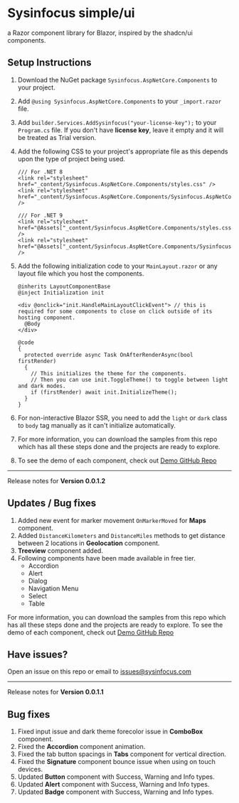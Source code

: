 # Sysinfocus simple/ui
a Razor component library for Blazor, inspired by the shadcn/ui components.

## Setup Instructions

1.  Download the NuGet package `Sysinfocus.AspNetCore.Components` to your project.

2.  Add `@using Sysinfocus.AspNetCore.Components` to your `_import.razor` file.

3.  Add `builder.Services.AddSysinfocus("your-license-key");` to your `Program.cs` file. If you don't have **license key**, leave it empty and it will be treated as Trial version.

4.  Add the following CSS to your project's appropriate file as this depends upon the type of project being used.
    ```
    /// For .NET 8
    <link rel="stylesheet" href="_content/Sysinfocus.AspNetCore.Components/styles.css" />
    <link rel="stylesheet" href="_content/Sysinfocus.AspNetCore.Components/Sysinfocus.AspNetCore.Components.bundle.scp.css" />
    
    /// For .NET 9
    <link rel="stylesheet" href="@Assets["_content/Sysinfocus.AspNetCore.Components/styles.css"]" />
    <link rel="stylesheet" href="@Assets["_content/Sysinfocus.AspNetCore.Components/Sysinfocus.AspNetCore.Components.bundle.scp.css"]" />
    ```

5.  Add the following initialization code to your `MainLayout.razor` or any layout file which you host the components.
    ```
    @inherits LayoutComponentBase
    @inject Initialization init

    <div @onclick="init.HandleMainLayoutClickEvent"> // this is required for some components to close on click outside of its hosting component.
      @Body
    </div>

    @code
    {
      protected override async Task OnAfterRenderAsync(bool firstRender)
      {
        // This initializes the theme for the components.
        // Then you can use init.ToggleTheme() to toggle between light and dark modes.    
        if (firstRender) await init.InitializeTheme(); 
      }
    }
    ```

6.  For non-interactive Blazor SSR, you need to add the `light` or `dark` class to `body` tag manually as it can't initialize automatically.
7.  For more information, you can download the samples from this repo which has all these steps done and the projects are ready to explore.
8.  To see the demo of each component, check out [Demo GitHub Repo](https://sysinfocus.github.io/shadcn-inspired/)

---

Release notes for **Version 0.0.1.2**

## Updates / Bug fixes

1. Added new event for marker movement `OnMarkerMoved` for **Maps** component.
1. Added `DistanceKilometers` and `DistanceMiles` methods to get distance between 2 locations in **Geolocation** component.
1. **Treeview** component added.
1. Following components have been made available in free tier.
	- Accordion
	- Alert
	- Dialog
	- Navigation Menu
	- Select
	- Table

For more information, you can download the samples from this repo which has all these steps done and the projects are ready to explore.
To see the demo of each component, check out [Demo GitHub Repo](https://sysinfocus.github.io/shadcn-inspired/)

## Have issues?
Open an issue on this repo or email to issues@sysinfocus.com

---

Release notes for **Version 0.0.1.1**

## Bug fixes

1. Fixed input issue and dark theme forecolor issue in **ComboBox** component.
1. Fixed the **Accordion** component animation.
1. Fixed the tab button spacings in **Tabs** component for vertical direction.
1. Fixed the **Signature** component bounce issue when using on touch devices.
1. Updated **Button** component with Success, Warning and Info types.
1. Updated **Alert** component with Success, Warning and Info types.
1. Updated **Badge** component with Success, Warning and Info types. 	
